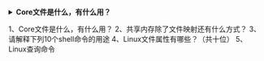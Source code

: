 <details>
 <summary><b>Core文件是什么，有什么用？</b></summary>



</details>


1、Core文件是什么，有什么用？
2、共享内存除了文件映射还有什么方式？
3、请解释下列10个shell命令的用途
4、Linux文件属性有哪些？（共十位）
5、Linux查询命令